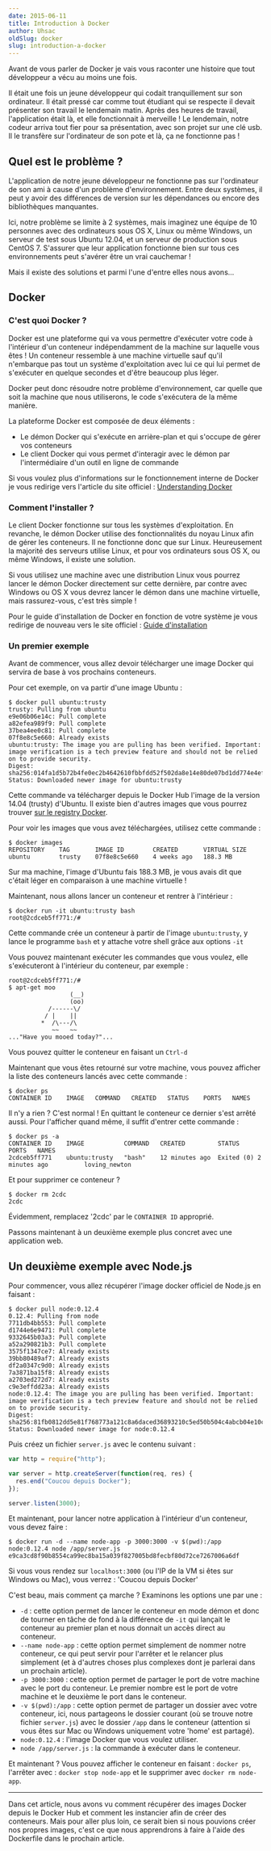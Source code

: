 ```yaml
---
date: 2015-06-11
title: Introduction à Docker
author: Uhsac
oldSlug: docker
slug: introduction-a-docker
---
```


Avant de vous parler de Docker je vais vous raconter une histoire que tout
développeur a vécu au moins une fois.

Il était une fois un jeune développeur qui codait tranquillement sur son
ordinateur. Il était pressé car comme tout étudiant qui se respecte il devait
présenter son travail le lendemain matin. Après des heures de travail,
l'application était là, et elle fonctionnait à merveille ! Le lendemain, notre
codeur arriva tout fier pour sa présentation, avec son projet sur une clé usb.
Il le transfère sur l'ordinateur de son pote et là, ça ne fonctionne pas !

## Quel est le problème ?

L'application de notre jeune développeur ne fonctionne pas sur l'ordinateur de
son ami à cause d'un problème d'environnement. Entre deux systèmes, il peut y
avoir des différences de version sur les dépendances ou encore des bibliothèques
manquantes.

Ici, notre problème se limite à 2 systèmes, mais imaginez une équipe de 10
personnes avec des ordinateurs sous OS X, Linux ou même Windows, un serveur de
test sous Ubuntu 12.04, et un serveur de production sous CentOS 7. S'assurer que
leur application fonctionne bien sur tous ces environnements peut s'avérer être
un vrai cauchemar !

Mais il existe des solutions et parmi l'une d'entre elles nous avons...

## Docker

### C'est quoi Docker ?

Docker est une plateforme qui va vous permettre d'exécuter votre code à
l'intérieur d'un conteneur indépendamment de la machine sur laquelle vous êtes !
Un conteneur ressemble à une machine virtuelle sauf qu'il n'embarque pas tout un
système d'exploitation avec lui ce qui lui permet de s'exécuter en quelque
secondes et d'être beaucoup plus léger.

Docker peut donc résoudre notre problème d'environnement, car quelle que soit la
machine que nous utiliserons, le code s'exécutera de la même manière.

La plateforme Docker est composée de deux éléments :

- Le démon Docker qui s'exécute en arrière-plan et qui s'occupe de gérer vos
  conteneurs
- Le client Docker qui vous permet d'interagir avec le démon par l'intermédiaire
  d'un outil en ligne de commande

Si vous voulez plus d'informations sur le fonctionnement interne de Docker je
vous redirige vers l'article du site officiel :
[Understanding Docker](https://docs.docker.com/engine/understanding-docker/)

### Comment l'installer ?

Le client Docker fonctionne sur tous les systèmes d'exploitation. En revanche,
le démon Docker utilise des fonctionnalités du noyau Linux afin de gérer les
conteneurs. Il ne fonctionne donc que sur Linux. Heureusement la majorité des
serveurs utilise Linux, et pour vos ordinateurs sous OS X, ou même Windows, il
existe une solution.

Si vous utilisez une machine avec une distribution Linux vous pourrez lancer le
démon Docker directement sur cette dernière, par contre avec Windows ou OS X
vous devrez lancer le démon dans une machine virtuelle, mais rassurez-vous,
c'est très simple !

Pour le guide d'installation de Docker en fonction de votre système je vous
redirige de nouveau vers le site officiel :
[Guide d'installation](https://docs.docker.com/installation/#installation)

### Un premier exemple

Avant de commencer, vous allez devoir télécharger une image Docker qui servira
de base à vos prochains conteneurs.

Pour cet exemple, on va partir d'une image Ubuntu :

```console
$ docker pull ubuntu:trusty
trusty: Pulling from ubuntu
e9e06b06e14c: Pull complete
a82efea989f9: Pull complete
37bea4ee0c81: Pull complete
07f8e8c5e660: Already exists
ubuntu:trusty: The image you are pulling has been verified. Important: image verification is a tech preview feature and should not be relied on to provide security.
Digest: sha256:014fa1d5b72b4fe0ec2b4642610fbbfdd52f502da8e14e80de07bd1dd774e4ef
Status: Downloaded newer image for ubuntu:trusty
```

Cette commande va télécharger depuis le Docker Hub l'image de la version 14.04
(trusty) d'Ubuntu. Il existe bien d'autres images que vous pourrez trouver
[sur le registry Docker](https://registry.hub.docker.com).

Pour voir les images que vous avez téléchargées, utilisez cette commande :

```console
$ docker images
REPOSITORY    TAG       IMAGE ID        CREATED       VIRTUAL SIZE
ubuntu        trusty    07f8e8c5e660    4 weeks ago   188.3 MB
```

Sur ma machine, l'image d'Ubuntu fais 188.3 MB, je vous avais dit que c'était
léger en comparaison à une machine virtuelle !

Maintenant, nous allons lancer un conteneur et rentrer à l'intérieur :

```console
$ docker run -it ubuntu:trusty bash
root@2cdceb5ff771:/#
```

Cette commande crée un conteneur à partir de l'image `ubuntu:trusty`, y lance le
programme `bash` et y attache votre shell grâce aux options `-it`

Vous pouvez maintenant exécuter les commandes que vous voulez, elle
s'exécuteront à l'intérieur du conteneur, par exemple :

```console
root@2cdceb5ff771:/#
$ apt-get moo
                 (__)
                 (oo)
           /------\/
          / |    ||
         *  /\---/\
            ~~   ~~
..."Have you mooed today?"...
```

Vous pouvez quitter le conteneur en faisant un `Ctrl-d`

Maintenant que vous êtes retourné sur votre machine, vous pouvez afficher la
liste des conteneurs lancés avec cette commande :

```console
$ docker ps
CONTAINER ID    IMAGE   COMMAND   CREATED   STATUS    PORTS   NAMES
```

Il n'y a rien ? C'est normal ! En quittant le conteneur ce dernier s'est arrêté
aussi. Pour l'afficher quand même, il suffit d'entrer cette commande :

```console
$ docker ps -a
CONTAINER ID    IMAGE           COMMAND   CREATED         STATUS                    PORTS   NAMES
2cdceb5ff771    ubuntu:trusty   "bash"    12 minutes ago  Exited (0) 2 minutes ago          loving_newton
```

Et pour supprimer ce conteneur ?

```console
$ docker rm 2cdc
2cdc
```

Évidemment, remplacez '2cdc' par le `CONTAINER ID` approprié.

Passons maintenant à un deuxième exemple plus concret avec une application web.

## Un deuxième exemple avec Node.js

Pour commencer, vous allez récupérer l'image docker officiel de Node.js en
faisant :

```console
$ docker pull node:0.12.4
0.12.4: Pulling from node
7711db4bb553: Pull complete
d1744e6e9471: Pull complete
9332645b03a3: Pull complete
a52a290821b3: Pull complete
3575f1347ce7: Already exists
39bb80489af7: Already exists
df2a0347c9d0: Already exists
7a3871ba15f8: Already exists
a2703ed272d7: Already exists
c9e3effdd23a: Already exists
node:0.12.4: The image you are pulling has been verified. Important: image verification is a tech preview feature and should not be relied on to provide security.
Digest: sha256:81fb0812dd5e81f768773a121c8a6daced36893210c5ed50b504c4abcb04e10c
Status: Downloaded newer image for node:0.12.4
```

Puis créez un fichier `server.js` avec le contenu suivant :

```js
var http = require("http");

var server = http.createServer(function(req, res) {
  res.end("Coucou depuis Docker");
});

server.listen(3000);
```

Et maintenant, pour lancer notre application à l'intérieur d'un conteneur, vous
devez faire :

```console
$ docker run -d --name node-app -p 3000:3000 -v $(pwd):/app node:0.12.4 node /app/server.js
e9ca3cd8f90b8554ca99ec8ba15a039f827005bd8fecbf80d72ce7267006a6df
```

Si vous vous rendez sur `localhost:3000` (ou l'IP de la VM si êtes sur Windows
ou Mac), vous verrez : 'Coucou depuis Docker'

C'est beau, mais comment ça marche ? Examinons les options une par une :

- `-d` : cette option permet de lancer le conteneur en mode démon et donc de
  tourner en tâche de fond à la différence de `-it` qui lançait le conteneur au
  premier plan et nous donnait un accès direct au conteneur.
- `--name node-app` : cette option permet simplement de nommer notre conteneur,
  ce qui peut servir pour l'arrêter et le relancer plus simplement (et à
  d'autres choses plus complexes dont je parlerai dans un prochain article).
- `-p 3000:3000` : cette option permet de partager le port de votre machine avec
  le port du conteneur. Le premier nombre est le port de votre machine et le
  deuxième le port dans le conteneur.
- `-v $(pwd):/app` : cette option permet de partager un dossier avec votre
  conteneur, ici, nous partageons le dossier courant (où se trouve notre fichier
  `server.js`) avec le dossier `/app` dans le conteneur (attention si vous êtes
  sur Mac ou Windows uniquement votre 'home' est partagé).
- `node:0.12.4` : l'image Docker que vous voulez utiliser.
- `node /app/server.js` : la commande à exécuter dans le conteneur.

Et maintenant ? Vous pouvez afficher le conteneur en faisant : `docker ps`,
l'arrêter avec : `docker stop node-app` et le supprimer avec
`docker rm node-app`.

---

Dans cet article, nous avons vu comment récupérer des images Docker depuis le
Docker Hub et comment les instancier afin de créer des conteneurs. Mais pour
aller plus loin, ce serait bien si nous pouvions créer nos propres images, c'est
ce que nous apprendrons à faire à l'aide des Dockerfile dans le prochain
article.
